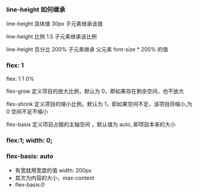 ### line-height 如何继承

line-height 具体值 30px 子元素继承该值

line-height 比例 1.5 子元素继承该比例

line-height 百分比 200% 子元素继承 父元素 font-size \* 200% 的值

### flex: 1

flex: 1 1 0%

flex-grow 定义项目的放大比例，默认为 0，即如果存在剩余空间，也不放大

flex-shrink 定义项目的缩小比例，默认为 1，即如果空间不足，该项目将缩小,为 0 空间不足不缩小

flex-basis 定义项目占据的主轴空间 ，默认值为 auto, 即项目本来的大小

### flex:1; width: 0;

### flex-basis: auto

- 有宽就用宽度的值 width: 200px
- 其次为内容的大小，max-content
- flex-basis:0
